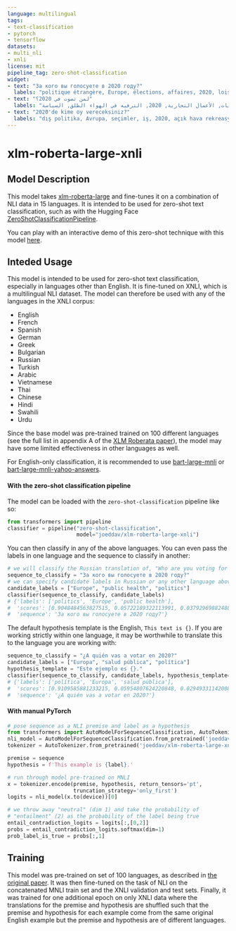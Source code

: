 ```yaml
---
language: multilingual
tags:
- text-classification
- pytorch
- tensorflow
datasets:
- multi_nli
- xnli
license: mit
pipeline_tag: zero-shot-classification
widget:
- text: "За кого вы голосуете в 2020 году?"
  labels: "politique étrangère, Europe, élections, affaires, 2020, loisirs de plein air, politique"
- text: "لمن تصوت في 2020؟"
  labels: "السياسة الخارجية, أوروبا, الانتخابات, الأعمال التجارية, 2020, الترفيه في الهواء الطلق, السياسة"
- text: "2020'de kime oy vereceksiniz?"
  labels: "dış politika, Avrupa, seçimler, iş, 2020, açık hava rekreasyonu, siyaset"
---
```


# xlm-roberta-large-xnli

## Model Description

This model takes [xlm-roberta-large](https://huggingface.co/xlm-roberta-large) and fine-tunes it on a combination of NLI data in 15 languages. It is intended to be used for zero-shot text classification, such as with the Hugging Face [ZeroShotClassificationPipeline](https://huggingface.co/transformers/master/main_classes/pipelines.html#transformers.ZeroShotClassificationPipeline).

You can play with an interactive demo of this zero-shot technique with this model [here](https://huggingface.co/zero-shot/).

## Inteded Usage

This model is intended to be used for zero-shot text classification, especially in languages other than English. It is fine-tuned on XNLI, which is a multilingual NLI dataset. The model can therefore be used with any of the languages in the XNLI corpus:

- English
- French
- Spanish
- German
- Greek
- Bulgarian
- Russian
- Turkish
- Arabic
- Vietnamese
- Thai
- Chinese
- Hindi
- Swahili
- Urdu

Since the base model was pre-trained trained on 100 different languages (see the full list in appendix A of the [XLM
Roberata paper](https://arxiv.org/abs/1911.02116)), the model may have some limited effectiveness in other languages as
well.

For English-only classification, it is recommended to use
[bart-large-mnli](https://huggingface.co/facebook/bart-large-mnli) or
[bart-large-mnli-yahoo-answers](https://huggingface.co/joeddav/bart-large-mnli-yahoo-answers).

#### With the zero-shot classification pipeline

The model can be loaded with the `zero-shot-classification` pipeline like so:

```python
from transformers import pipeline
classifier = pipeline("zero-shot-classification",
                      model="joeddav/xlm-roberta-large-xnli")
```

You can then classify in any of the above languages. You can even pass the labels in one language and the sequence to
classify in another:

```python
# we will classify the Russian translation of, "Who are you voting for in 2020?"
sequence_to_classify = "За кого вы голосуете в 2020 году?"
# we can specify candidate labels in Russian or any other language above:
candidate_labels = ["Europe", "public health", "politics"]
classifier(sequence_to_classify, candidate_labels)
# {'labels': ['politics', 'Europe', 'public health'],
#  'scores': [0.9048484563827515, 0.05722189322113991, 0.03792969882488251],
#  'sequence': 'За кого вы голосуете в 2020 году?'}
```

The default hypothesis template is the English, `This text is {}`. If you are working strictly within one language, it
may be worthwhile to translate this to the language you are working with:

```python
sequence_to_classify = "¿A quién vas a votar en 2020?"
candidate_labels = ["Europa", "salud pública", "política"]
hypothesis_template = "Este ejemplo es {}."
classifier(sequence_to_classify, candidate_labels, hypothesis_template=hypothesis_template)
# {'labels': ['política', 'Europa', 'salud pública'],
#  'scores': [0.9109585881233215, 0.05954807624220848, 0.029493311420083046],
#  'sequence': '¿A quién vas a votar en 2020?'}
```

#### With manual PyTorch

```python
# pose sequence as a NLI premise and label as a hypothesis
from transformers import AutoModelForSequenceClassification, AutoTokenizer
nli_model = AutoModelForSequenceClassification.from_pretrained('joeddav/xlm-roberta-large-xnli')
tokenizer = AutoTokenizer.from_pretrained('joeddav/xlm-roberta-large-xnli')

premise = sequence
hypothesis = f'This example is {label}.'

# run through model pre-trained on MNLI
x = tokenizer.encode(premise, hypothesis, return_tensors='pt',
                     truncation_strategy='only_first')
logits = nli_model(x.to(device))[0]

# we throw away "neutral" (dim 1) and take the probability of
# "entailment" (2) as the probability of the label being true 
entail_contradiction_logits = logits[:,[0,2]]
probs = entail_contradiction_logits.softmax(dim=1)
prob_label_is_true = probs[:,1]
```

## Training

This model was pre-trained on set of 100 languages, as described in
[the original paper](https://arxiv.org/abs/1911.02116). It was then fine-tuned on the task of NLI on the concatenated
MNLI train set and the XNLI validation and test sets. Finally, it was trained for one additional epoch on only XNLI
data where the translations for the premise and hypothesis are shuffled such that the premise and hypothesis for
each example come from the same original English example but the premise and hypothesis are of different languages.
